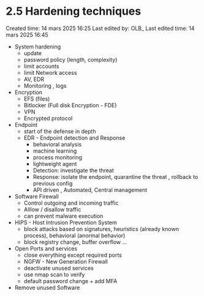 # 2.5 Hardening techniques

Created time: 14 mars 2025 16:25
Last edited by: OLB_
Last edited time: 14 mars 2025 16:45

- System hardening
    - update
    - password policy (length, complexity)
    - limit accounts
    - limit Network access
    - AV, EDR
    - Monitoring , logs
- Encryption
    - EFS (files)
    - Bitlocker (Full disk Encryption - FDE)
    - VPN
    - Encrypted protocol
- Endpoint
    - start of the defense in depth
    - EDR - Endpoint detection and Response
        - behavioral analysis
        - machine learning
        - process monitoring
        - lightweight agent
        - Detection: investigate the threat
        - Response: isolate the endpoint, quarantine the threat , rollback to previous config
        - API driven , Automated, Central management
- Software Firewall
    - Control outgoing and incoming traffic
    - Alllow / disallow traffic
    - can prevent malware execution
- HIPS - Host Intrusion Prevention System
    - block attacks based on signatures, heuristics (already known process), behavioral (anormal behavior)
    - block registry change, buffer overflow …
- Open Ports and services
    - close everything except required ports
    - NGFW - New Generation Firewall
    - deactivate unused services
    - use nmap scan to verify
    - default password change + add MFA
- Remove unused Software